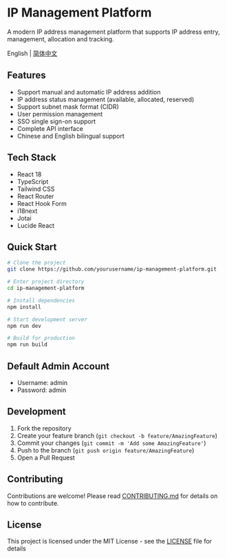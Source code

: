 # IP Management Platform

A modern IP address management platform that supports IP address entry, management, allocation and tracking.

English | [简体中文](./README.md)

## Features

- Support manual and automatic IP address addition
- IP address status management (available, allocated, reserved)
- Support subnet mask format (CIDR)
- User permission management
- SSO single sign-on support
- Complete API interface
- Chinese and English bilingual support

## Tech Stack

- React 18
- TypeScript
- Tailwind CSS
- React Router
- React Hook Form
- i18next
- Jotai
- Lucide React

## Quick Start

```bash
# Clone the project
git clone https://github.com/yourusername/ip-management-platform.git

# Enter project directory
cd ip-management-platform

# Install dependencies
npm install

# Start development server
npm run dev

# Build for production
npm run build
```

## Default Admin Account

- Username: admin
- Password: admin

## Development

1. Fork the repository
2. Create your feature branch (`git checkout -b feature/AmazingFeature`)
3. Commit your changes (`git commit -m 'Add some AmazingFeature'`)
4. Push to the branch (`git push origin feature/AmazingFeature`)
5. Open a Pull Request

## Contributing

Contributions are welcome! Please read [CONTRIBUTING.md](CONTRIBUTING.md) for details on how to contribute.

## License

This project is licensed under the MIT License - see the [LICENSE](LICENSE) file for details